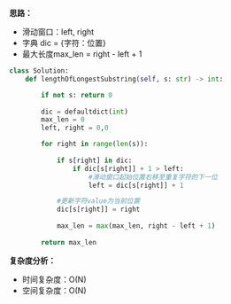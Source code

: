 **思路：**
- 滑动窗口：left, right
- 字典 dic = {字符：位置}
- 最大长度max_len = right - left + 1

```python
class Solution:
    def lengthOfLongestSubstring(self, s: str) -> int:

        if not s: return 0
    
        dic = defaultdict(int)
        max_len = 0
        left, right = 0,0

        for right in range(len(s)):
            
            if s[right] in dic:
                if dic[s[right]] + 1 > left:
                    #滑动窗口起始位置右移至重复字符的下一位
                    left = dic[s[right]] + 1

            #更新字符value为当前位置
            dic[s[right]] = right
            
            max_len = max(max_len, right - left + 1)
        
        return max_len

```

**复杂度分析：**

- 时间复杂度：O(N)
- 空间复杂度：O(N)